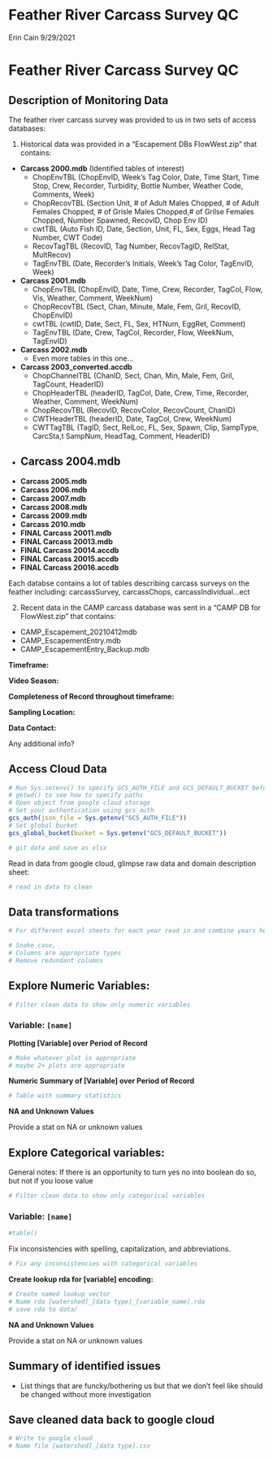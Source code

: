 Feather River Carcass Survey QC
================
Erin Cain
9/29/2021

# Feather River Carcass Survey QC

## Description of Monitoring Data

The feather river carcass survey was provided to us in two sets of
access databases:

1.  Historical data was provided in a “Escapement DBs FlowWest.zip” that
    contains:

-   **Carcass 2000.mdb** (Identified tables of interest)
    -   ChopEnvTBL (ChopEnvID, Week’s Tag Color, Date, Time Start, Time
        Stop, Crew, Recorder, Turbidity, Bottle Number, Weather Code,
        Comments, Week)
    -   ChopRecovTBL (Section Unit, \# of Adult Males Chopped, \# of
        Adult Females Chopped, \# of Grisle Males Chopped,\# of Grilse
        Females Chopped, Number Spawned, RecovID, Chop Env ID)
    -   cwtTBL (Auto Fish ID, Date, Section, Unit, FL, Sex, Eggs, Head
        Tag Number, CWT Code)
    -   RecovTagTBL (RecovID, Tag Number, RecovTagID, RelStat,
        MultRecov)
    -   TagEnvTBL (Date, Recorder’s Initials, Week’s Tag Color,
        TagEnvID, Week)
-   **Carcass 2001.mdb**
    -   ChopEnvTBL (ChopEnvID, Date, Time, Crew, Recorder, TagCol, Flow,
        Vis, Weather, Comment, WeekNum)
    -   ChopRecovTBL (Sect, Chan, Minute, Male, Fem, Gril, RecovID,
        ChopEnvID)
    -   cwtTBL (cwtID, Date, Sect, FL, Sex, HTNum, EggRet, Comment)
    -   TagEnvTBL (Date, Crew, TagCol, Recorder, Flow, WeekNum,
        TagEnvID)
-   **Carcass 2002.mdb**
    -   Even more tables in this one…
-   **Carcass 2003\_converted.accdb**
    -   ChopChannelTBL (ChanID, Sect, Chan, Min, Male, Fem, Gril,
        TagCount, HeaderID)
    -   ChopHeaderTBL (headerID, TagCol, Date, Crew, Time, Recorder,
        Weather, Comment, WeekNum)
    -   ChopRecovTBL (RecovID, RecovColor, RecovCount, ChanID)
    -   CWTHeaderTBL (headerID, Date, TagCol, Crew, WeekNum)
    -   CWTTagTBL (TagID, Sect, RelLoc, FL, Sex, Spawn, Clip, SampType,
        CarcSta,t SampNum, HeadTag, Comment, HeaderID)
-   **Carcass 2004.mdb**
    -   
-   **Carcass 2005.mdb**
-   **Carcass 2006.mdb**
-   **Carcass 2007.mdb**
-   **Carcass 2008.mdb**
-   **Carcass 2009.mdb**
-   **Carcass 2010.mdb**
-   **FINAL Carcass 20011.mdb**
-   **FINAL Carcass 20013.mdb**
-   **FINAL Carcass 20014.accdb**
-   **FINAL Carcass 20015.accdb**
-   **FINAL Carcass 20016.accdb**

Each databse contains a lot of tables describing carcass surveys on the
feather including: carcassSurvey, carcassChops, carcassIndividual…ect

2.  Recent data in the CAMP carcass database was sent in a “CAMP DB for
    FlowWest.zip” that contains:

-   CAMP\_Escapement\_20210412mdb
-   CAMP\_EscapementEntry.mdb
-   CAMP\_EscapementEntry\_Backup.mdb

**Timeframe:**

**Video Season:**

**Completeness of Record throughout timeframe:**

**Sampling Location:**

**Data Contact:**

Any additional info?

## Access Cloud Data

``` r
# Run Sys.setenv() to specify GCS_AUTH_FILE and GCS_DEFAULT_BUCKET before running 
# getwd() to see how to specify paths 
# Open object from google cloud storage
# Set your authentication using gcs_auth
gcs_auth(json_file = Sys.getenv("GCS_AUTH_FILE"))
# Set global bucket 
gcs_global_bucket(bucket = Sys.getenv("GCS_DEFAULT_BUCKET"))

# git data and save as xlsx
```

Read in data from google cloud, glimpse raw data and domain description
sheet:

``` r
# read in data to clean 
```

## Data transformations

``` r
# For different excel sheets for each year read in and combine years here
```

``` r
# Snake case, 
# Columns are appropriate types
# Remove redundant columns
```

## Explore Numeric Variables:

``` r
# Filter clean data to show only numeric variables 
```

### Variable: `[name]`

**Plotting \[Variable\] over Period of Record**

``` r
# Make whatever plot is appropriate 
# maybe 2+ plots are appropriate
```

**Numeric Summary of \[Variable\] over Period of Record**

``` r
# Table with summary statistics
```

**NA and Unknown Values**

Provide a stat on NA or unknown values

## Explore Categorical variables:

General notes: If there is an opportunity to turn yes no into boolean do
so, but not if you loose value

``` r
# Filter clean data to show only categorical variables
```

### Variable: `[name]`

``` r
#table() 
```

Fix inconsistencies with spelling, capitalization, and abbreviations.

``` r
# Fix any inconsistencies with categorical variables
```

**Create lookup rda for \[variable\] encoding:**

``` r
# Create named lookup vector
# Name rda [watershed]_[data type]_[variable_name].rda
# save rda to data/ 
```

**NA and Unknown Values**

Provide a stat on NA or unknown values

## Summary of identified issues

-   List things that are funcky/bothering us but that we don’t feel like
    should be changed without more investigation

## Save cleaned data back to google cloud

``` r
# Write to google cloud 
# Name file [watershed]_[data type].csv
```
